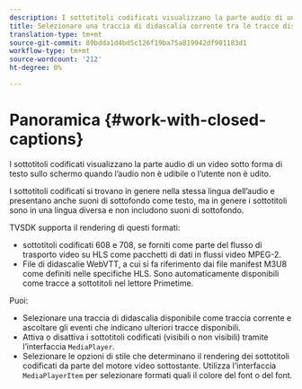 ```yaml
---
description: I sottotitoli codificati visualizzano la parte audio di un video sotto forma di testo sullo schermo quando l’audio non è udibile o l’utente non è udito.
title: Selezionare una traccia di didascalia corrente tra le tracce disponibili
translation-type: tm+mt
source-git-commit: 89bdda1d4bd5c126f19ba75a819942df901183d1
workflow-type: tm+mt
source-wordcount: '212'
ht-degree: 0%

---
```



# Panoramica {#work-with-closed-captions}

I sottotitoli codificati visualizzano la parte audio di un video sotto forma di testo sullo schermo quando l’audio non è udibile o l’utente non è udito.

I sottotitoli codificati si trovano in genere nella stessa lingua dell’audio e presentano anche suoni di sottofondo come testo, ma in genere i sottotitoli sono in una lingua diversa e non includono suoni di sottofondo.

TVSDK supporta il rendering di questi formati:

* sottotitoli codificati 608 e 708, se forniti come parte del flusso di trasporto video su HLS come pacchetti di dati in flussi video MPEG-2.
* File di didascalie WebVTT, a cui si fa riferimento dai file manifest M3U8 come definiti nelle specifiche HLS. Sono automaticamente disponibili come tracce a sottotitoli nel lettore Primetime.

Puoi:

* Selezionare una traccia di didascalia disponibile come traccia corrente e ascoltare gli eventi che indicano ulteriori tracce disponibili.
* Attiva o disattiva i sottotitoli codificati (visibili o non visibili) tramite l’interfaccia `MediaPlayer`.
* Selezionare le opzioni di stile che determinano il rendering dei sottotitoli codificati da parte del motore video sottostante. Utilizza l&#39;interfaccia `MediaPlayerItem` per selezionare formati quali il colore del font o del font.
